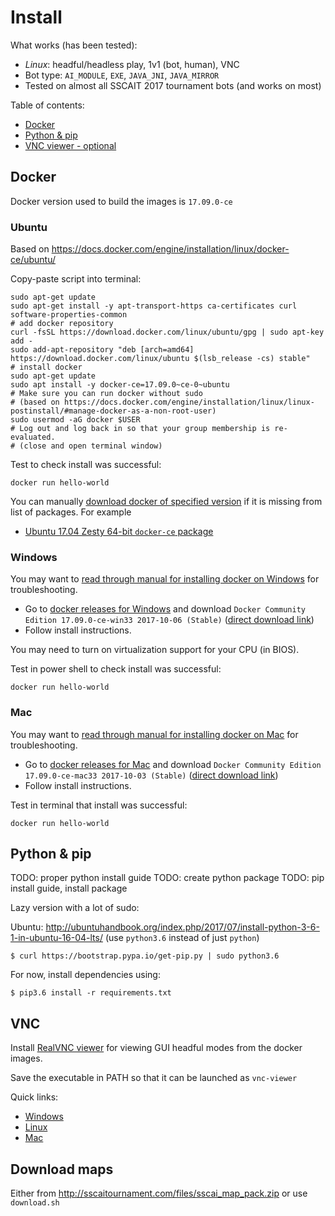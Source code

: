 # Install

What works (has been tested):

  - _Linux_: headful/headless play, 1v1 (bot, human), VNC
  - Bot type: `AI_MODULE`, `EXE`, `JAVA_JNI`, `JAVA_MIRROR`
  - Tested on almost all SSCAIT 2017 tournament bots (and works on most)

<!--
todo: finish proper testing
_ForceBot, Dawid Loranc, PurpleCheese, Microwave, Blonws31, Lukas Moravec, Hannes Bredberg, Black Crow, TyrProtoss, Arrakhammer, tscmoor, Goliat, Kruecke, NLPRbot, McRave, ZurZurZur, UPStarCraftAI 2016, auxanic, Marine Hell, KaonBot, Neo Edmund Zerg, igjbot, UC3ManoloBot, 100382319, Laura Martin Gallardo, HOLD Z, Pineapple Cactus, MegaBot2017, NiteKatT, Lluvatar, Ecgberht, Korean, FTTankTER, MorglozBot, MadMixP, CherryPi, Guillermo Agitaperas, Hao Pan, WillBot, Niels Justesen, Andrey Kurdiumov, Bryan Weber, AyyyLmao, Yuanheng Zhu, JEMMET, KillAlll, CasiaBot, Steamhammer, Martin Rooijackers, Iron bot, NUS Bot, Roman Danielis, Matej Istenik, Dave Churchill, Tomas Vajda, Marian Devecka, Marek Kadek, Soeren Klett, Jakub Trancik, Oleg Ostroumov, ICELab, Florian Richoux, Andrew Smith, WuliBot, Zia bot, DAIDOES, Flash, Travis Shelton, Bereaver, Aurelien Lermant, AILien, Bjorn P Mattsson, Gaoyuan Chen, Carsten Nielsen, OpprimoBot, PeregrineBot, Sijia Xu, Tomas Cere_
-->

Table of contents:

  * [Docker](#docker)
  * [Python & pip](#python-pip)
  * [VNC viewer - optional](#vnc)

## Docker

Docker version used to build the images is `17.09.0-ce`

### Ubuntu

Based on https://docs.docker.com/engine/installation/linux/docker-ce/ubuntu/

Copy-paste script into terminal:

    sudo apt-get update
    sudo apt-get install -y apt-transport-https ca-certificates curl software-properties-common
    # add docker repository
    curl -fsSL https://download.docker.com/linux/ubuntu/gpg | sudo apt-key add -
    sudo add-apt-repository "deb [arch=amd64] https://download.docker.com/linux/ubuntu $(lsb_release -cs) stable"
    # install docker
    sudo apt-get update
    sudo apt install -y docker-ce=17.09.0~ce-0~ubuntu
    # Make sure you can run docker without sudo
    # (based on https://docs.docker.com/engine/installation/linux/linux-postinstall/#manage-docker-as-a-non-root-user)
    sudo usermod -aG docker $USER
    # Log out and log back in so that your group membership is re-evaluated.
    # (close and open terminal window)


Test to check install was successful:

    docker run hello-world

You can manually [download docker of specified version](https://download.docker.com) if it is missing from list of packages. For example

- [Ubuntu 17.04 Zesty 64-bit `docker-ce` package](https://download.docker.com/linux/ubuntu/dists/zesty/pool/stable/amd64/docker-ce_17.09.0~ce-0~ubuntu_amd64.deb)

### Windows

You may want to [read through manual for installing docker on Windows](https://docs.docker.com/docker-for-windows/install/)
for troubleshooting.

- Go to [docker releases for Windows](https://docs.docker.com/docker-for-windows/release-notes/#docker-community-edition-17090-ce-win32-2017-10-02-stable)
  and download `Docker Community Edition 17.09.0-ce-win33 2017-10-06 (Stable)` ([direct download link](https://download.docker.com/win/stable/13620/Docker%20for%20Windows%20Installer.exe))
- Follow install instructions.

You may need to turn on virtualization support for your CPU (in BIOS).

Test in power shell to check install was successful:

    docker run hello-world

### Mac

You may want to [read through manual for installing docker on Mac](https://docs.docker.com/docker-for-mac/install/)
for troubleshooting.

- Go to [docker releases for Mac](https://docs.docker.com/docker-for-mac/release-notes/#docker-community-edition-17090-ce-mac33-2017-10-03-stable)
  and download `Docker Community Edition 17.09.0-ce-mac33 2017-10-03 (Stable)` ([direct download link](https://download.docker.com/mac/stable/19543/Docker.dmg))
- Follow install instructions.

Test in terminal that install was successful:

    docker run hello-world

## Python & pip

TODO: proper python install guide
TODO: create python package
TODO: pip install guide, install package

Lazy version with a lot of sudo:

Ubuntu: http://ubuntuhandbook.org/index.php/2017/07/install-python-3-6-1-in-ubuntu-16-04-lts/
(use `python3.6` instead of just `python`)

    $ curl https://bootstrap.pypa.io/get-pip.py | sudo python3.6

For now, install dependencies using:

    $ pip3.6 install -r requirements.txt

## VNC

Install [RealVNC viewer](https://www.realvnc.com ) for viewing GUI headful modes from the docker images.

Save the executable in PATH so that it can be launched as `vnc-viewer`

Quick links:

- [Windows](https://www.realvnc.com/en/connect/download/viewer/windows/)
- [Linux](https://www.realvnc.com/en/connect/download/viewer/linux/)
- [Mac](https://www.realvnc.com/en/connect/download/viewer/macos/)

## Download maps

Either from http://sscaitournament.com/files/sscai_map_pack.zip
or use `download.sh`

